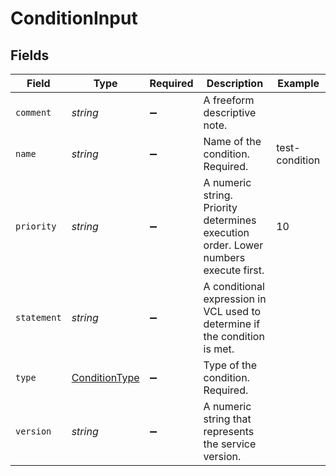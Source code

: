 # ConditionInput


## Fields

| Field                                                                               | Type                                                                                | Required                                                                            | Description                                                                         | Example                                                                             |
| ----------------------------------------------------------------------------------- | ----------------------------------------------------------------------------------- | ----------------------------------------------------------------------------------- | ----------------------------------------------------------------------------------- | ----------------------------------------------------------------------------------- |
| `comment`                                                                           | *string*                                                                            | :heavy_minus_sign:                                                                  | A freeform descriptive note.                                                        |                                                                                     |
| `name`                                                                              | *string*                                                                            | :heavy_minus_sign:                                                                  | Name of the condition. Required.                                                    | test-condition                                                                      |
| `priority`                                                                          | *string*                                                                            | :heavy_minus_sign:                                                                  | A numeric string. Priority determines execution order. Lower numbers execute first. | 10                                                                                  |
| `statement`                                                                         | *string*                                                                            | :heavy_minus_sign:                                                                  | A conditional expression in VCL used to determine if the condition is met.          |                                                                                     |
| `type`                                                                              | [ConditionType](../../models/shared/conditiontype.md)                               | :heavy_minus_sign:                                                                  | Type of the condition. Required.                                                    |                                                                                     |
| `version`                                                                           | *string*                                                                            | :heavy_minus_sign:                                                                  | A numeric string that represents the service version.                               |                                                                                     |